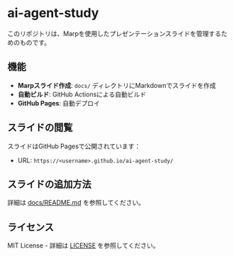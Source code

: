 # ai-agent-study

このリポジトリは、Marpを使用したプレゼンテーションスライドを管理するためのものです。

## 機能

- **Marpスライド作成**: `docs/` ディレクトリにMarkdownでスライドを作成
- **自動ビルド**: GitHub Actionsによる自動ビルド
- **GitHub Pages**: 自動デプロイ

## スライドの閲覧

スライドはGitHub Pagesで公開されています：
- URL: `https://<username>.github.io/ai-agent-study/`

## スライドの追加方法

詳細は [docs/README.md](docs/README.md) を参照してください。

## ライセンス

MIT License - 詳細は [LICENSE](LICENSE) を参照してください。